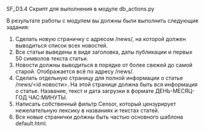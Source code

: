 SF_D3.4
Скрипт для выполнения в модуле db_actions.py

В результате работы с модулем вы должны были выполнить следующие задания:

1. Сделать новую страничку с адресом /news/, на которой должен выводиться список всех новостей.
2. Все cтатьи выведены в виде заголовка, даты публикации и первых 50 символов текста статьи.
3. Новости должны выводиться в порядке от более свежей до самой старой. Отображается всё по адресу /news/.
4. Сделать отдельную страницу для полной информации о статье /news/<id новости>. На этой странице должна быть вся информация о статье. Название, текст и дата загрузки в формате ДЕНЬ-МЕСЯЦ-ГОД ЧАС:МИНУТЫ.
5. Написать собственный фильтр Censor, который цензурирует нежелательную лексику в названиях и текстах статей.
6. Все новые странички должны быть частью основного шаблона default.html.